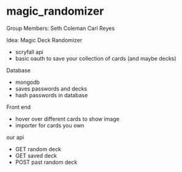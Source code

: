 # magic_randomizer

Group Members:
Seth Coleman
Carl Reyes

Idea: Magic Deck Randomizer

- scryfall api
- basic oauth to save your collection of cards (and maybe decks)

Database
- mongodb
- saves passwords and decks
- hash passwords in database

Front end
- hover over different cards to show image
- importer for cards you own

our api
- GET random deck
- GET saved deck
- POST past random deck
